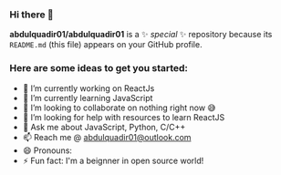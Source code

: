 ### Hi there 👋


**abdulquadir01/abdulquadir01** is a ✨ _special_ ✨ repository because its `README.md` (this file) appears on your GitHub profile.

### Here are some ideas to get you started:

- 🔭 I’m currently working on ReactJs
- 🌱 I’m currently learning JavaScript
- 👯 I’m looking to collaborate on nothing right now 😅
- 🤔 I’m looking for help with resources to learn ReactJS
- 💬 Ask me about JavaScript, Python, C/C++
- 📫 Reach me @ abdulquadir01@outlook.com 
- 😄 Pronouns: 
- ⚡ Fun fact: I'm a beignner in open source world!

